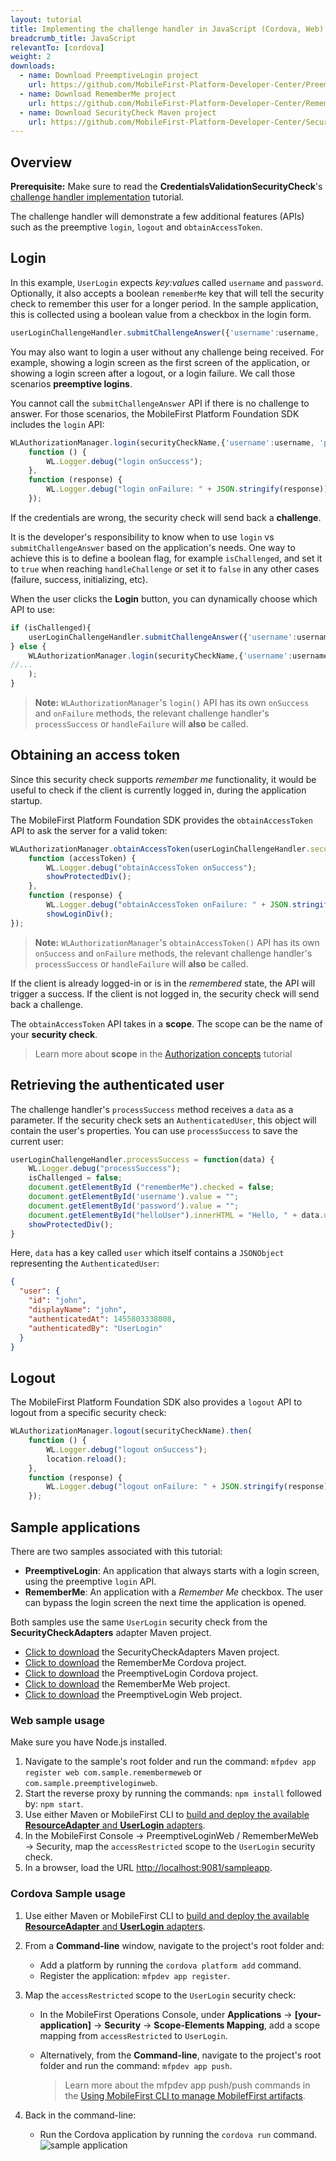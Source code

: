 ```yaml
---
layout: tutorial
title: Implementing the challenge handler in JavaScript (Cordova, Web) applications
breadcrumb_title: JavaScript
relevantTo: [cordova]
weight: 2
downloads:
  - name: Download PreemptiveLogin project
    url: https://github.com/MobileFirst-Platform-Developer-Center/PreemptiveLoginCordova/tree/release80
  - name: Download RememberMe project
    url: https://github.com/MobileFirst-Platform-Developer-Center/RememberMeCordova/tree/release80
  - name: Download SecurityCheck Maven project
    url: https://github.com/MobileFirst-Platform-Developer-Center/SecurityCheckAdapters/tree/release80
---
```


## Overview
**Prerequisite:** Make sure to read the **CredentialsValidationSecurityCheck**'s [challenge handler implementation](../../credentials-validation/javascript) tutorial.

The challenge handler will demonstrate a few additional features (APIs) such as the preemptive `login`, `logout` and `obtainAccessToken`.

## Login
In this example, `UserLogin` expects *key:value*s called `username` and `password`. Optionally, it also accepts a boolean `rememberMe` key that will tell the security check to remember this user for a longer period. In the sample application, this is collected using a boolean value from a checkbox in the login form.

```js
userLoginChallengeHandler.submitChallengeAnswer({'username':username, 'password':password, rememberMe: rememberMeState});
```

You may also want to login a user without any challenge being received. For example, showing a login screen as the first screen of the application, or showing a login screen after a logout, or a login failure. We call those scenarios **preemptive logins**.

You cannot call the `submitChallengeAnswer` API if there is no challenge to answer. For those scenarios, the MobileFirst Platform Foundation SDK includes the `login` API:

```js
WLAuthorizationManager.login(securityCheckName,{'username':username, 'password':password, rememberMe: rememberMeState}).then(
    function () {
        WL.Logger.debug("login onSuccess");
    },
    function (response) {
        WL.Logger.debug("login onFailure: " + JSON.stringify(response));
    });
```

If the credentials are wrong, the security check will send back a **challenge**.

It is the developer's responsibility to know when to use `login` vs `submitChallengeAnswer` based on the application's needs. One way to achieve this is to define a boolean flag, for example `isChallenged`, and set it to `true` when reaching `handleChallenge` or set it to `false` in any other cases (failure, success, initializing, etc).

When the user clicks the **Login** button, you can dynamically choose which API to use:

```js
if (isChallenged){
    userLoginChallengeHandler.submitChallengeAnswer({'username':username, 'password':password, rememberMe: rememberMeState});
} else {
    WLAuthorizationManager.login(securityCheckName,{'username':username, 'password':password, rememberMe: rememberMeState}).then(
//...
    );
}
```

> **Note:**
> `WLAuthorizationManager`'s `login()` API has its own `onSuccess` and `onFailure` methods, the relevant challenge handler's `processSuccess` or `handleFailure` will **also** be called.

## Obtaining an access token
Since this security check supports *remember me* functionality, it would be useful to check if the client is currently logged in, during the application startup.

The MobileFirst Platform Foundation SDK provides the `obtainAccessToken` API to ask the server for a valid token:

```js
WLAuthorizationManager.obtainAccessToken(userLoginChallengeHandler.securityCheckName).then(
    function (accessToken) {
        WL.Logger.debug("obtainAccessToken onSuccess");
        showProtectedDiv();
    },
    function (response) {
        WL.Logger.debug("obtainAccessToken onFailure: " + JSON.stringify(response));
        showLoginDiv();
});
```
> **Note:**
> `WLAuthorizationManager`'s `obtainAccessToken()` API has its own `onSuccess` and `onFailure` methods, the relevant challenge handler's `processSuccess` or `handleFailure` will  **also** be called.

If the client is already logged-in or is in the *remembered* state, the API will trigger a success. If the client is not logged in, the security check will send back a challenge.

The `obtainAccessToken` API takes in a **scope**. The scope can be the name of your **security check**.

> Learn more about **scope** in the [Authorization concepts](../../authorization-concepts) tutorial

## Retrieving the authenticated user
The challenge handler's `processSuccess` method receives a `data` as a parameter.
If the security check sets an `AuthenticatedUser`, this object will contain the user's properties. You can use `processSuccess` to save the current user:

```js
userLoginChallengeHandler.processSuccess = function(data) {
    WL.Logger.debug("processSuccess");
    isChallenged = false;
    document.getElementById ("rememberMe").checked = false;
    document.getElementById('username').value = "";
    document.getElementById('password').value = "";
    document.getElementById("helloUser").innerHTML = "Hello, " + data.user.displayName;
    showProtectedDiv();
}
```

Here, `data` has a key called `user` which itself contains a `JSONObject` representing the `AuthenticatedUser`:

```json
{
  "user": {
    "id": "john",
    "displayName": "john",
    "authenticatedAt": 1455803338008,
    "authenticatedBy": "UserLogin"
  }
}
```

## Logout
The MobileFirst Platform Foundation SDK also provides a `logout` API to logout from a specific security check:

```js
WLAuthorizationManager.logout(securityCheckName).then(
    function () {
        WL.Logger.debug("logout onSuccess");
        location.reload();
    },
    function (response) {
        WL.Logger.debug("logout onFailure: " + JSON.stringify(response));
    });
```

## Sample applications
There are two samples associated with this tutorial:

- **PreemptiveLogin**: An application that always starts with a login screen, using the preemptive `login` API.
- **RememberMe**: An application with a *Remember Me* checkbox. The user can bypass the login screen the next time the application is opened.

Both samples use the same `UserLogin` security check from the **SecurityCheckAdapters** adapter Maven project.

- [Click to download](https://github.com/MobileFirst-Platform-Developer-Center/SecurityCheckAdapters/tree/release80) the SecurityCheckAdapters Maven project.  
- [Click to download](https://github.com/MobileFirst-Platform-Developer-Center/RememberMeCordova/tree/release80) the RememberMe Cordova project.  
- [Click to download](https://github.com/MobileFirst-Platform-Developer-Center/PreemptiveLoginCordova/tree/release80) the PreemptiveLogin Cordova project.
- [Click to download](https://github.com/MobileFirst-Platform-Developer-Center/RememberMeWeb/tree/release80) the RememberMe Web project.
- [Click to download](https://github.com/MobileFirst-Platform-Developer-Center/PreemptiveLoginWeb/tree/release80) the PreemptiveLogin Web project.

### Web sample usage
Make sure you have Node.js installed.

1. Navigate to the sample's root folder and run the command: `mfpdev app register web com.sample.remembermeweb` or `com.sample.preemptiveloginweb`.
2. Start the reverse proxy by running the commands: `npm install` followed by: `npm start`. 
3. Use either Maven or MobileFirst CLI to [build and deploy the available **ResourceAdapter** and **UserLogin** adapters](../../../adapters/creating-adapters/).
4. In the MobileFirst Console → PreemptiveLoginWeb / RememberMeWeb → Security, map the `accessRestricted` scope to the `UserLogin` security check.
5. In a browser, load the URL [http://localhost:9081/sampleapp](http://localhost:9081/sampleapp).

### Cordova Sample usage
1. Use either Maven or MobileFirst CLI to [build and deploy the available **ResourceAdapter** and **UserLogin** adapters](../../../adapters/creating-adapters/).
2. From a **Command-line** window, navigate to the project's root folder and:
    * Add a platform by running the `cordova platform add` command.
    * Register the application: `mfpdev app register`.
3. Map the `accessRestricted` scope to the `UserLogin` security check:
    * In the MobileFirst Operations Console, under **Applications** → **[your-application]** → **Security** → **Scope-Elements Mapping**, add a scope mapping from `accessRestricted` to `UserLogin`.
    * Alternatively, from the **Command-line**, navigate to the project's root folder and run the command: `mfpdev app push`.  

        > Learn more about the mfpdev app push/push commands in the [Using MobileFirst CLI to manage MobilefFirst artifacts](../../../using-the-mfpf-sdk/using-mobilefirst-cli-to-manage-mobilefirst-artifacts).

4. Back in the command-line:
    * Run the Cordova application by running the `cordova run` command.
![sample application](sample-application.png)
